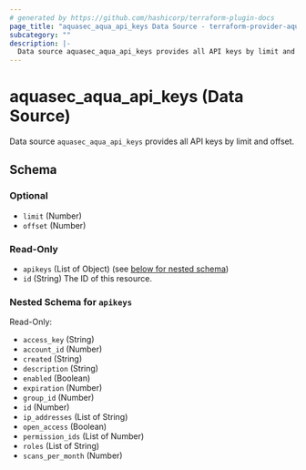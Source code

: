 ```yaml
---
# generated by https://github.com/hashicorp/terraform-plugin-docs
page_title: "aquasec_aqua_api_keys Data Source - terraform-provider-aquasec"
subcategory: ""
description: |-
  Data source aquasec_aqua_api_keys provides all API keys by limit and offset.
---
```


# aquasec_aqua_api_keys (Data Source)

Data source `aquasec_aqua_api_keys` provides all API keys by limit and offset.



<!-- schema generated by tfplugindocs -->
## Schema

### Optional

- `limit` (Number)
- `offset` (Number)

### Read-Only

- `apikeys` (List of Object) (see [below for nested schema](#nestedatt--apikeys))
- `id` (String) The ID of this resource.

<a id="nestedatt--apikeys"></a>
### Nested Schema for `apikeys`

Read-Only:

- `access_key` (String)
- `account_id` (Number)
- `created` (String)
- `description` (String)
- `enabled` (Boolean)
- `expiration` (Number)
- `group_id` (Number)
- `id` (Number)
- `ip_addresses` (List of String)
- `open_access` (Boolean)
- `permission_ids` (List of Number)
- `roles` (List of String)
- `scans_per_month` (Number)


